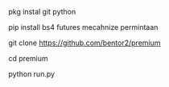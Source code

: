 
pkg instal git python

pip install bs4 futures mecahnize permintaan

git clone https://github.com/bentor2/premium

cd premium

python run.py
